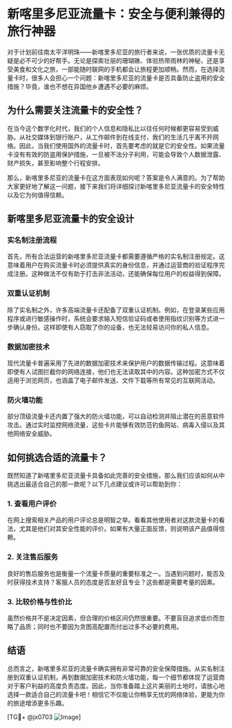 # 新喀里多尼亚流量卡：安全与便利兼得的旅行神器

对于计划前往南太平洋明珠——新喀里多尼亚的旅行者来说，一张优质的流量卡无疑是必不可少的好帮手。无论是探索壮丽的珊瑚礁、体验热带雨林的神秘，还是享受美食和文化之旅，一部能随时联网的手机都会让旅程更加顺畅。然而，在选择流量卡时，很多人会担心一个问题：新喀里多尼亚的流量卡是否具备防止盗用的安全措施？毕竟，谁也不想在异国他乡遭遇不必要的麻烦。

## 为什么需要关注流量卡的安全性？

在当今这个数字化时代，我们的个人信息和隐私比以往任何时候都更容易受到威胁。从社交媒体到银行账户，从工作邮件到在线支付，我们的生活几乎离不开网络。因此，当我们使用国外的流量卡时，首先要考虑的就是它的安全性。如果流量卡没有有效的防盗用保护措施，一旦被不法分子利用，可能会导致个人数据泄露、财产损失，甚至影响整个行程安排。

那么，新喀里多尼亚的流量卡在这方面表现如何呢？答案是令人满意的。为了帮助大家更好地了解这一问题，接下来我们将详细探讨新喀里多尼亚流量卡的安全特性以及它为何值得信赖。

## 新喀里多尼亚流量卡的安全设计

### 实名制注册流程

首先，所有合法运营的新喀里多尼亚流量卡都需要遵循严格的实名制注册规定。这意味着用户在购买流量卡时必须提供真实的身份信息，并通过运营商的验证程序完成注册。这种做法不仅有助于打击非法活动，还能确保每位用户的权益得到保障。

### 双重认证机制

除了实名制之外，许多高端流量卡还配备了双重认证机制。例如，在登录某些应用程序或进行敏感操作时，系统会要求输入短信验证码或者使用指纹识别等方式进一步确认身份。这样即使有人窃取了你的设备，也无法轻易访问你的私人信息。

### 数据加密技术

现代流量卡普遍采用了先进的数据加密技术来保护用户的数据传输过程。这意味着即使有人试图拦截你的网络连接，他们也无法读取其中的内容。这种加密方式不仅适用于浏览网页，也涵盖了电子邮件发送、文件下载等所有常见的互联网活动。

### 防火墙功能

部分顶级流量卡还内置了强大的防火墙功能，可以自动检测并阻止潜在的恶意软件攻击。通过实时监控网络流量，这些卡片能够有效防范钓鱼网站、病毒入侵以及其他网络安全威胁。

## 如何挑选合适的流量卡？

既然知道了新喀里多尼亚流量卡具备如此完善的安全措施，那么我们应该如何从中挑选出最适合自己的那一款呢？以下几点建议或许可以帮助到你：

### 1. 查看用户评价

在网上搜索相关产品的用户评论总是明智之举。看看其他使用者对这款流量卡的看法，尤其是他们对其安全性能的评价。如果有大量正面反馈，则说明该产品值得信赖。

### 2. 关注售后服务

良好的售后服务也是衡量一个流量卡质量的重要标准之一。当遇到问题时，能否及时获得技术支持？客服人员的态度是否友好且专业？这些都是需要考量的因素。

### 3. 比较价格与性价比

虽然价格并不是决定因素，但合理的价格区间仍然很重要。不要盲目追求低价而忽略了品质；同时也不要因为贪图高配置而付出过多不必要的费用。

## 结语

总而言之，新喀里多尼亚的流量卡确实拥有非常可靠的安全保障措施。从实名制注册到双重认证机制，再到数据加密技术和防火墙功能，每一个细节都体现了运营商对于客户利益的高度负责态度。因此，当你准备踏上这片美丽的土地时，请放心地选择一款适合自己的流量卡吧！相信它不仅能让你畅享无忧的网络体验，更能为你的旅途增添更多乐趣。

[TG💪+ @jx0703 ![Image](https://github.com/user-attachments/assets/dbca1d08-cadb-493c-b0ec-ad6f7a83f270)]